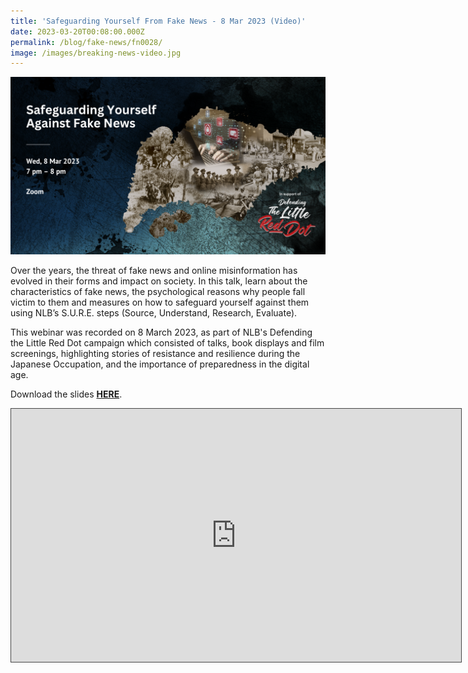 ```yaml
---
title: 'Safeguarding Yourself From Fake News - 8 Mar 2023 (Video)'
date: 2023-03-20T00:08:00.000Z
permalink: /blog/fake-news/fn0028/
image: /images/breaking-news-video.jpg
---
```


![](/images/8mar2023-safeguardingfakenews.png)

Over the years, the threat of fake news and online misinformation has evolved in their forms and impact on society. In this talk, learn about the characteristics of fake news, the psychological reasons why people fall victim to them and measures on how to safeguard yourself against them using NLB’s S.U.R.E. steps (Source, Understand, Research, Evaluate). 

This webinar was recorded on 8 March 2023, as part of NLB's Defending the Little Red Dot campaign which consisted of talks, book displays and film screenings, highlighting stories of resistance and resilience during the Japanese Occupation, and the importance of preparedness in the digital age.

Download the slides **[HERE](https://go.gov.sg/sure8mar2023)**.

<iframe src="https://nlb.ap.panopto.com/Panopto/Pages/Embed.aspx?id=3926502f-2793-4c06-b35e-afc900056303&autoplay=false&offerviewer=true&showtitle=true&showbrand=true&captions=false&interactivity=all" height="405" width="720" style="border: 1px solid #464646;" allowfullscreen allow="autoplay"></iframe>


